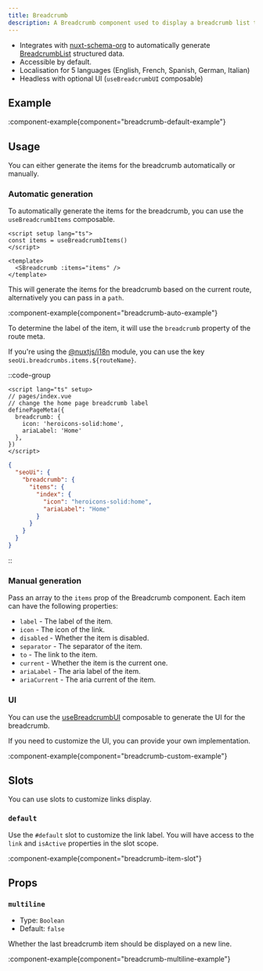 ```yaml
---
title: Breadcrumb
description: A Breadcrumb component used to display a breadcrumb list that helps users to navigate between pages.
---
```


- Integrates with [nuxt-schema-org](/schema-org) to automatically generate [BreadcrumbList](https://schema.org/BreadcrumbList) structured data.
- Accessible by default.
- Localisation for 5 languages (English, French, Spanish, German, Italian)
- Headless with optional UI (`useBreadcrumbUI` composable)


## Example

:component-example{component="breadcrumb-default-example"}

## Usage

You can either generate the items for the breadcrumb automatically or manually.

### Automatic generation

To automatically generate the items for the breadcrumb, you can use the `useBreadcrumbItems` composable.

```vue
<script setup lang="ts">
const items = useBreadcrumbItems()
</script>

<template>
  <SBreadcrumb :items="items" />
</template>
```

This will generate the items for the breadcrumb based on the current route, alternatively you can pass in a `path`.

:component-example{component="breadcrumb-auto-example"}

To determine the label of the item, it will use the `breadcrumb` property of the route meta.

If you're using the [@nuxtjs/i18n](https://i18n.nuxtjs.org/) module, you can use the key `seoUi.breadcrumbs.items.${routeName}`.

::code-group

```vue [Page Meta]
<script lang="ts" setup>
// pages/index.vue
// change the home page breadcrumb label
definePageMeta({
  breadcrumb: {
    icon: 'heroicons-solid:home',
    ariaLabel: 'Home'
  },
})
</script>
```

```json [I18n]
{
  "seoUi": {
    "breadcrumb": {
      "items": {
        "index": {
          "icon": "heroicons-solid:home",
          "ariaLabel": "Home"
        }
      }
    }
  }
}
```

::

### Manual generation

Pass an array to the `items` prop of the Breadcrumb component. Each item can have the following properties:

- `label` - The label of the item.
- `icon` - The icon of the link.
- `disabled` - Whether the item is disabled.
- `separator` - The separator of the item.
- `to` - The link to the item.
- `current` - Whether the item is the current one.
- `ariaLabel` - The aria label of the item.
- `ariaCurrent` - The aria current of the item.

### UI

You can use the [useBreadcrumbUI](https://github.com/harlan-zw/nuxt-seo-ui/blob/main/src/runtime/composables/useBreadcrumbsUi.ts) composable to generate the UI for the breadcrumb.

If you need to customize the UI, you can provide your own implementation.

:component-example{component="breadcrumb-custom-example"}

## Slots

You can use slots to customize links display.

### `default`

Use the `#default` slot to customize the link label. You will have access to the `link` and `isActive` properties in the slot scope.

:component-example{component="breadcrumb-item-slot"}

## Props

### `multiline`

- Type: `Boolean`
- Default: `false`

Whether the last breadcrumb item should be displayed on a new line.

:component-example{component="breadcrumb-multiline-example"}


